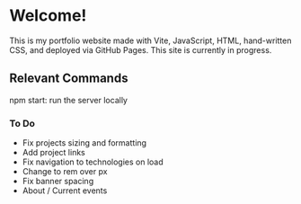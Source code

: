 # Welcome!

This is my portfolio website made with Vite, JavaScript, HTML, hand-written CSS, and deployed via GitHub Pages. This site is currently in progress.

## Relevant Commands

npm start: run the server locally

### To Do
- Fix projects sizing and formatting
- Add project links
- Fix navigation to technologies on load
- Change to rem over px
- Fix banner spacing
- About / Current events

